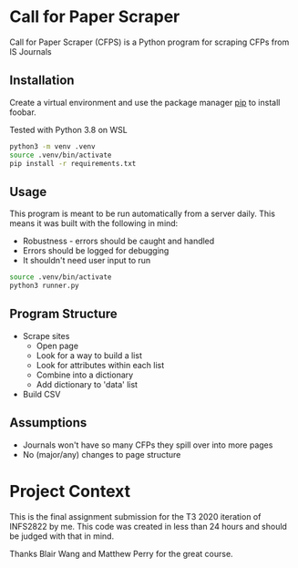 # Call for Paper Scraper

Call for Paper Scraper (CFPS) is a Python program for scraping CFPs from IS Journals

## Installation

Create a virtual environment and use the package manager [pip](https://pip.pypa.io/en/stable/) to install foobar.

Tested with Python 3.8 on WSL

```bash
python3 -m venv .venv
source .venv/bin/activate
pip install -r requirements.txt
```

## Usage

This program is meant to be run automatically from a server daily. This means it was built with the following in mind:
* Robustness - errors should be caught and handled
* Errors should be logged for debugging
* It shouldn't need user input to run


```bash
source .venv/bin/activate
python3 runner.py
```

## Program Structure

* Scrape sites
    * Open page
    * Look for a way to build a list
    * Look for attributes within each list
    * Combine into a dictionary
    * Add dictionary to 'data' list
* Build CSV

## Assumptions
* Journals won't have so many CFPs they spill over into more pages
* No (major/any) changes to page structure

# Project Context
This is the final assignment submission for the T3 2020 iteration of INFS2822 by me. This code was created in less than 24 hours and should be judged with that in mind.

Thanks Blair Wang and Matthew Perry for the great course.

